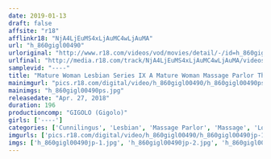 ```yaml
---
date: 2019-01-13
draft: false
affsite: "r18"
afflinkr18: "NjA4LjEuMS4xLjAuMC4wLjAuMA"
url: "h_860gigl00490"
urloriginal: "http://www.r18.com/videos/vod/movies/detail/-/id=h_860gigl00490"
urlfinal: "http://media.r18.com/track/NjA4LjEuMS4xLjAuMC4wLjAuMA/videos/vod/movies/detail/-/id=h_860gigl00490"
samplevid: "----"
title: "Mature Woman Lesbian Series IX A Mature Woman Massage Parlor Therapist Is Luring Customers Who Are Her Type With Oil Massage Therapy And Tempting Them With Lesbian Lusty Kisses! Double Tipped Vibrator Action! Big Vibrator Fun! Strap On Dildo Cumtastic Ecstasy!"
mainimgurl: "pics.r18.com/digital/video/h_860gigl00490/h_860gigl00490ps.jpg"
mainimgs: "h_860gigl00490ps.jpg"
releasedate: "Apr. 27, 2018"
duration: 196
productioncomp: "GIGOLO (Gigolo)"
girls: ['----']
categories: ['Cunnilingus', 'Lesbian', 'Massage Parlor', 'Massage', 'Lotion', 'Lesbian Kissing', 'Big Vibrator']
imgurls: ['pics.r18.com/digital/video/h_860gigl00490/h_860gigl00490jp-1.jpg', 'pics.r18.com/digital/video/h_860gigl00490/h_860gigl00490jp-2.jpg', 'pics.r18.com/digital/video/h_860gigl00490/h_860gigl00490jp-3.jpg', 'pics.r18.com/digital/video/h_860gigl00490/h_860gigl00490jp-4.jpg', 'pics.r18.com/digital/video/h_860gigl00490/h_860gigl00490jp-5.jpg', 'pics.r18.com/digital/video/h_860gigl00490/h_860gigl00490jp-6.jpg', 'pics.r18.com/digital/video/h_860gigl00490/h_860gigl00490jp-7.jpg', 'pics.r18.com/digital/video/h_860gigl00490/h_860gigl00490jp-8.jpg', 'pics.r18.com/digital/video/h_860gigl00490/h_860gigl00490jp-9.jpg', 'pics.r18.com/digital/video/h_860gigl00490/h_860gigl00490jp-10.jpg', 'pics.r18.com/digital/video/h_860gigl00490/h_860gigl00490jp-11.jpg', 'pics.r18.com/digital/video/h_860gigl00490/h_860gigl00490jp-12.jpg', 'pics.r18.com/digital/video/h_860gigl00490/h_860gigl00490jp-13.jpg', 'pics.r18.com/digital/video/h_860gigl00490/h_860gigl00490jp-14.jpg', 'pics.r18.com/digital/video/h_860gigl00490/h_860gigl00490jp-15.jpg', 'pics.r18.com/digital/video/h_860gigl00490/h_860gigl00490jp-16.jpg', 'pics.r18.com/digital/video/h_860gigl00490/h_860gigl00490jp-17.jpg', 'pics.r18.com/digital/video/h_860gigl00490/h_860gigl00490jp-18.jpg', 'pics.r18.com/digital/video/h_860gigl00490/h_860gigl00490jp-19.jpg', 'pics.r18.com/digital/video/h_860gigl00490/h_860gigl00490jp-20.jpg']
imgs: ['h_860gigl00490jp-1.jpg', 'h_860gigl00490jp-2.jpg', 'h_860gigl00490jp-3.jpg', 'h_860gigl00490jp-4.jpg', 'h_860gigl00490jp-5.jpg', 'h_860gigl00490jp-6.jpg', 'h_860gigl00490jp-7.jpg', 'h_860gigl00490jp-8.jpg', 'h_860gigl00490jp-9.jpg', 'h_860gigl00490jp-10.jpg', 'h_860gigl00490jp-11.jpg', 'h_860gigl00490jp-12.jpg', 'h_860gigl00490jp-13.jpg', 'h_860gigl00490jp-14.jpg', 'h_860gigl00490jp-15.jpg', 'h_860gigl00490jp-16.jpg', 'h_860gigl00490jp-17.jpg', 'h_860gigl00490jp-18.jpg', 'h_860gigl00490jp-19.jpg', 'h_860gigl00490jp-20.jpg']
---
```

